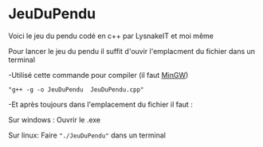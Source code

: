 # JeuDuPendu


Voici le jeu du pendu codé en c++ par LysnakeIT et moi même


Pour lancer le jeu du pendu il suffit d'ouvir l'emplacment du fichier dans un terminal


-Utilisé cette commande pour compiler (il faut [MinGW](https://www.mingw-w64.org/downloads/))

```"g++ -g -o JeuDuPendu  JeuDuPendu.cpp"```

-Et après toujours dans l'emplacement du fichier il faut :

Sur windows :
Ouvrir le .exe

Sur linux:
Faire ```"./JeuDuPendu"``` dans un terminal
